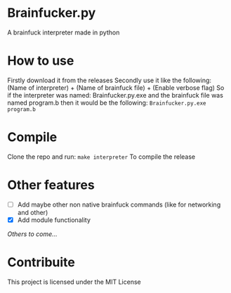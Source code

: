 # Brainfucker.py
A brainfuck interpreter made in python

# How to use
Firstly download it from the releases
Secondly use it like the following:
(Name of interpreter) + (Name of brainfuck file) + (Enable verbose flag)
So if the interpreter was named: Brainfucker.py.exe and the brainfuck file was named program.b then it would be the following:
`Brainfucker.py.exe program.b`

# Compile
Clone the repo and run:
`make interpreter`
To compile the release

# Other features
- [ ] Add maybe other non native brainfuck commands (like for networking and other)
- [x] Add module functionality

*Others to come...*
# Contribuite
This project is licensed under the MIT License
